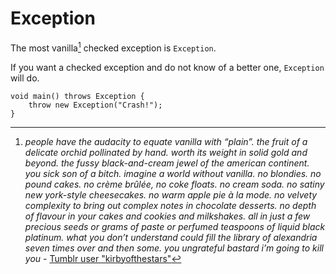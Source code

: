 # Exception

The most vanilla[^vanillacopypasta] checked exception is `Exception`.

If you want a checked exception and do not know of a better one, `Exception` will do.

```java,panics
void main() throws Exception {
    throw new Exception("Crash!");
}
```

[^vanillacopypasta]: <i>people have the audacity to equate vanilla with “plain”. the fruit of a delicate orchid pollinated by hand. worth its weight in solid gold and beyond. the fussy black-and-cream jewel of the american continent. you sick son of a bitch. imagine a world without vanilla. no blondies. no pound cakes. no crème brûlée, no coke floats. no cream soda. no satiny new york-style cheesecakes. no warm apple pie à la mode. no velvety complexity to bring out complex notes in chocolate desserts. no depth of flavour in your cakes and cookies and milkshakes. all in just a few precious seeds or grams of paste or perfumed teaspoons of liquid black platinum. what you don’t understand could fill the library of alexandria seven times over and then some. you ungrateful bastard i’m going to kill you</i> - [Tumblr user "kirbyofthestars"](https://www.tumblr.com/peaceoutofthepieces/684810307611377664)